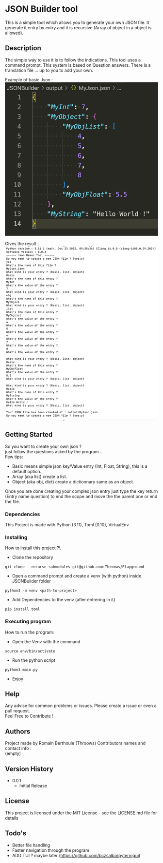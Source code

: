 # JSON Builder tool

This is a simple tool which allows you to generate your own JSON file. It generate it entry by entry and it is recursive (Array of object in a object is allowed).

## Description

The simple way to use it is to follow the indications. This tool uses a command prompt. This system is based on Question answers. There is a translation file ... up to you to add your own.

Example of basic Json : \
![alt text](https://github.com/Throows/Playground/blob/main/JSONBuilder/resources/example.jpg?raw=true)

Gives the result :\
![alt text](https://github.com/Throows/Playground/blob/main/JSONBuilder/resources/result.jpg?raw=true)

## Getting Started

So you want to create your own json ?\
just follow the questions asked by the program...\
Few tips: 
* Basic means simple json key/Value entry (Int, Float, String), this is a default option.
* Array (aka list) create a list.
* Object (aka obj, dict) create a dictionnary same as an object.

Once you are done creating your complex json entry just type the key return (Entry name question) to end the scope and move the the parent one or end the file.
### Dependencies

This Project is made with Python (3.11), Toml (0.10), VirtualEnv

### Installing

How to install this project ?\
* Clone the repository
```
git clone --recurse-submodules git@github.com:Throows/Playground
```
* Open a command prompt and create a venv (with python) inside JSONBuilder folder
```
python3 -m venv <path-to-project>
```
* Add Dependencies to the venv (after entrering in it)
```
pip install toml 
```

### Executing program

How to run the program:
* Open the Venv with the command
```
source env/bin/activate
```
* Run the python script 
```
python3 main.py
```
* Enjoy

## Help

Any advise for common problems or issues. Please create a issue or even a pull request.\
Feel Free to Contribute !

## Authors

Project made by Romain Berthoule (Throows)
Contributors names and contact info : \
(empty)

## Version History
* 0.0.1
    * Initial Release

## License

This project is licensed under the MIT License - see the LICENSE.md file for details

## Todo's

* Better file handling
* Faster navigation through the program
* ADD TUI ? maybe later (https://github.com/bczsalba/pytermgui)